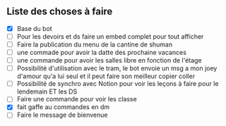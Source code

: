 ## Liste des choses à faire


- [X] Base du bot
- [ ] Pour les devoirs et ds faire un embed complet pour tout afficher
- [ ] Faire la publication du menu de la cantine de shuman
- [ ] une commade pour avoir la datte des prochaine vacances
- [ ] une commande pour avoir les salles libre en fonction de l'étage
- [ ] Possibilité d'utilisation avec le tram,  le bot envoie un msg a mon joey d'amour qu'a lui seul et il peut faire son meilleur copier coller
- [ ] Possibilité de synchro avec Notion pour voir les leçons à faire pour le lendemain ET les DS
- [ ] Faire une commande pour voir les classe 
- [X] fait gaffe au commandes en dm
- [ ] Faire le message de bienvenue